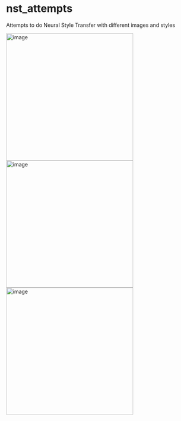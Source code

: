# nst_attempts
Attempts to do Neural Style Transfer with different images and styles

<img width="342" alt="image" src="https://user-images.githubusercontent.com/25467802/163297610-581830b9-19d9-4be6-93c9-6d9963ed34aa.png">

<img width="342" alt="image" src="https://user-images.githubusercontent.com/25467802/163297637-b7853bf3-8f40-48c0-b264-effd4f6addfd.png">

<img width="342" alt="image" src="https://user-images.githubusercontent.com/25467802/163469364-5a50f0d6-0531-4c15-ac1d-3d4a0cde4a93.png">
